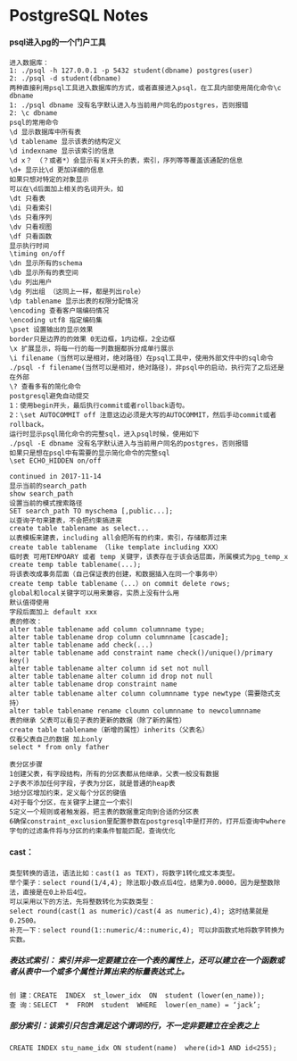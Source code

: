 # PostgreSQL Notes
#### psql进入pg的一个门户工具
    进入数据库：
    1: ./psql -h 127.0.0.1 -p 5432 student(dbname) postgres(user)
    2: ./psql -d student(dbname)
    两种直接利用psql工具进入数据库的方式，或者直接进入psql，在工具内部使用简化命令\c dbname
    1: ./psql dbname 没有名字默认进入与当前用户同名的postgres，否则报错
    2: \c dbname
    psql的常用命令
    \d 显示数据库中所有表
    \d tablename 显示该表的结构定义
    \d indexname 显示该索引的信息
    \d x？ （？或者*）会显示有关x开头的表，索引，序列等等覆盖该通配的信息
    \d+ 显示比\d 更加详细的信息
    如果只想对特定的对象显示
    可以在\d后面加上相关的名词开头，如
    \dt 只看表
    \di 只看索引
    \ds 只看序列
    \dv 只看视图
    \df 只看函数
    显示执行时间
    \timing on/off
    \dn 显示所有的schema
    \db 显示所有的表空间
    \du 列出用户
    \dg 列出组 （这同上一样，都是列出role）
    \dp tablename 显示出表的权限分配情况
    \encoding 查看客户端编码情况
    \encoding utf8 指定编码集
    \pset 设置输出的显示效果
    border只是边界的的效果 0无边框，1内边框，2全边框
    \x 扩展显示，将每一行的每一列数据都拆分成单行展示
    \i filename（当然可以是相对，绝对路径）在psql工具中，使用外部文件中的sql命令
    ./psql -f filename(当然可以是相对，绝对路径)，非psql中的启动，执行完了之后还是在外部
    \? 查看多有的简化命令
    postgresql避免自动提交
    1：使用begin开头，最后执行commit或者rollback语句。
    2：\set AUTOCOMMIT off 注意这边必须是大写的AUTOCOMMIT，然后手动commit或者rollback。
    运行时显示psql简化命令的完整sql，进入psql时候，使用如下
    ./psql -E dbname 没有名字默认进入与当前用户同名的postgres，否则报错
    如果只是想在psql中有需要的显示简化命令的完整sql
    \set ECHO_HIDDEN on/off
    
    continued in 2017-11-14
    显示当前的search_path
    show search_path
    设置当前的模式搜索路径
    SET search_path TO myschema [,public...];
    以查询子句来建表，不会把约束搞进来
    create table tablename as select...
    以表模板来建表，including all会把所有的约束，索引，存储都弄过来
    create table tablename （like template including XXX）
    临时表 可用TEMPOARY 或者 temp 关键字，该表存在于该会话层面，所属模式为pg_temp_x
    create temp table tablename(...);
    将该表改成事务层面（自己保证表的创建，和数据插入在同一个事务中）
    create temp table tablename（...）on commit delete rows;
    global和local关键字可以用来兼容，实质上没有什么用
    默认值得使用
    字段后面加上 default xxx
    表的修改：
    alter table tablename add column columnname type;
    alter table tablename drop column columnname [cascade];
    alter table tablename add check(...)
    alter table tablename add constraint name check()/unique()/primary key()
    alter table tablename alter column id set not null
    alter table tablename alter column id drop not null
    alter table tablename drop constraint name
    alter table tablename alter column columnname type newtype（需要隐式支持）
    alter table tablename rename cloumn columnname to newcolumnname
    表的继承 父表可以看见子表的更新的数据（除了新的属性）
    create table tablename（新增的属性）inherits（父表名）
    仅看父表自己的数据 加上only
    select * from only father
    
    表分区步骤
    1创建父表，有字段结构，所有的分区表都从他继承，父表一般没有数据
    2子表不添加任何字段，子表为分区，就是普通的heap表
    3给分区增加约束，定义每个分区的键值
    4对于每个分区，在关键字上建立一个索引
    5定义一个规则或者触发器，把主表的数据重定向到合适的分区表
    6确保constraint_exclusion里配置参数在postgresql中是打开的，打开后查询中where字句的过滤条件将与分区的约束条件智能匹配，查询优化
#### cast：
    类型转换的语法，语法比如：cast(1 as TEXT)，将数字1转化成文本类型。
    举个栗子：select round(1/4,4); 除法取小数点后4位，结果为0.0000，因为是整数除法，直接是在0上补后4位。
    可以采用以下的方法，先将整数转化为实数类型：
    select round(cast(1 as numeric)/cast(4 as numeric),4); 这时结果就是0.2500。
    补充一下：select round(1::numeric/4::numeric,4); 可以非函数式地将数字转换为实数。
     
##### 表达式索引： 索引并非一定要建立在一个表的属性上，还可以建立在一个函数或者从表中一个或多个属性计算出来的标量表达式上。
    创 建：CREATE  INDEX  st_lower_idx  ON  student (lower(en_name));
    查 询：SELECT  *  FROM  student  WHERE  lower(en_name) = ‘jack’;   
##### 部分索引：该索引只包含满足这个谓词的行，不一定非要建立在全表之上
    CREATE INDEX stu_name_idx ON student(name)  where(id>1 AND id<255);

